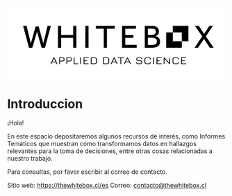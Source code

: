 <img src="assets/WB_Logo Negro.jpg" alt="Logo The Whitebox" width="800"/>

# Introduccion

¡Hola!

En este espacio depositaremos algunos recursos de interés, como Informes Temáticos que muestran cómo transformamos datos en hallazgos relevantes para la toma de decisiones, entre otras cosas relacionadas a nuestro trabajo.

Para consultas, por favor escribir al correo de contacto.


Sitio web: https://thewhitebox.cl/es
Correo: contacto@thewhitebox.cl
